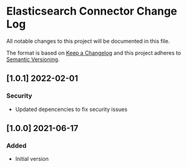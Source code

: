 # Elasticsearch Connector Change Log
All notable changes to this project will be documented in this file.

The format is based on [Keep a Changelog](http://keepachangelog.com/)
and this project adheres to [Semantic Versioning](http://semver.org/).

## [1.0.1] 2022-02-01

### Security
- Updated depencencies to fix security issues

## [1.0.0] 2021-06-17

### Added
- Initial version
